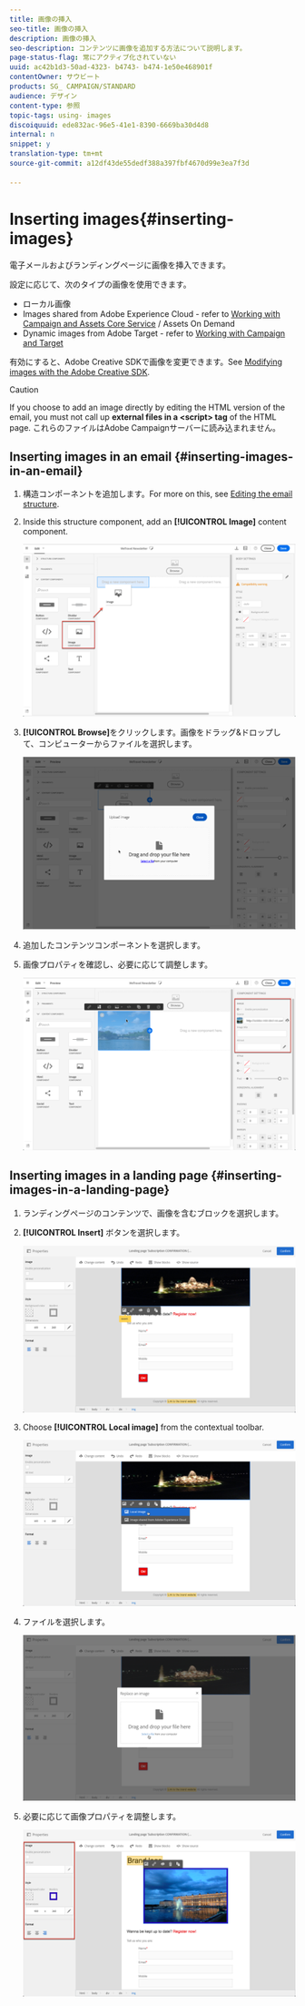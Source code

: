 ```yaml
---
title: 画像の挿入
seo-title: 画像の挿入
description: 画像の挿入
seo-description: コンテンツに画像を追加する方法について説明します。
page-status-flag: 常にアクティブ化されていない
uuid: ac42b1d3-50ad-4323- b4743- b474-1e50e468901f
contentOwner: サウビート
products: SG_ CAMPAIGN/STANDARD
audience: デザイン
content-type: 参照
topic-tags: using- images
discoiquuid: ede832ac-96e5-41e1-8390-6669ba30d4d8
internal: n
snippet: y
translation-type: tm+mt
source-git-commit: a12df43de55dedf388a397fbf4670d99e3ea7f3d

---
```



# Inserting images{#inserting-images}

電子メールおよびランディングページに画像を挿入できます。

設定に応じて、次のタイプの画像を使用できます。

* ローカル画像
* Images shared from Adobe Experience Cloud - refer to [Working with Campaign and Assets Core Service](../../integrating/using/working-with-campaign-and-assets-core-service.md) / Assets On Demand
* Dynamic images from Adobe Target - refer to [Working with Campaign and Target](../../integrating/using/about-campaign-target-integration.md)

有効にすると、Adobe Creative SDKで画像を変更できます。See [Modifying images with the Adobe Creative SDK](../../designing/using/modifying-images-with-the-adobe-creative-sdk.md).

>[!CAUTION]
>
>If you choose to add an image directly by editing the HTML version of the email, you must not call up **external files in a &lt;script&gt; tag** of the HTML page. これらのファイルはAdobe Campaignサーバーに読み込まれません。

## Inserting images in an email {#inserting-images-in-an-email}

1. 構造コンポーネントを追加します。For more on this, see [Editing the email structure](../../designing/using/defining-the-email-structure.md#editing-the-email-structure).
1. Inside this structure component, add an **[!UICONTROL Image]** content component.

   ![](assets/des_insert_images_1.png)

1. **[!UICONTROL Browse]**&#x200B;をクリックします。画像をドラッグ&amp;ドロップして、コンピューターからファイルを選択します。

   ![](assets/des_insert_images_2.png)

1. 追加したコンテンツコンポーネントを選択します。
1. 画像プロパティを確認し、必要に応じて調整します。

   ![](assets/des_insert_images_3.png)

## Inserting images in a landing page {#inserting-images-in-a-landing-page}

1. ランディングページのコンテンツで、画像を含むブロックを選択します。
1. **[!UICONTROL Insert]** ボタンを選択します。

   ![](assets/des_insert_images_lp_1.png)

1. Choose **[!UICONTROL Local image]** from the contextual toolbar.

   ![](assets/des_insert_images_lp_2.png)

1. ファイルを選択します。

   ![](assets/des_insert_images_lp_3.png)

1. 必要に応じて画像プロパティを調整します。

   ![](assets/des_insert_images_lp_4.png)

